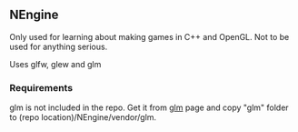 ## NEngine
Only used for learning about making games in C++ and OpenGL. Not to be used for anything serious.

Uses glfw, glew and glm

### Requirements
glm is not included in the repo. Get it from [glm](https://github.com/g-truc/glm) page and copy "glm" folder to (repo location)/NEngine/vendor/glm.
